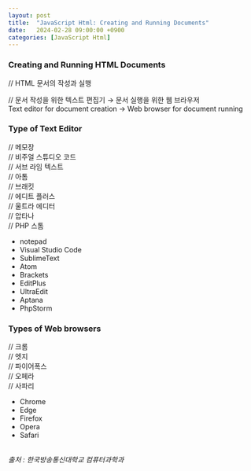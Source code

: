 ```yaml
---
layout: post
title:  "JavaScript Html: Creating and Running Documents"
date:   2024-02-28 09:00:00 +0900
categories: [JavaScript Html]
---
```


### Creating and Running HTML Documents   
// HTML 문서의 작성과 실행   
   
// 문서 작성을 위한 텍스트 편집기 → 문서 실행을 위한 웹 브라우저   
Text editor for document creation → Web browser for document running   
   
### Type of Text Editor   
// 메모장   
// 비주얼 스튜디오 코드   
// 서브 라임 텍스트   
// 아톰   
// 브래킷   
// 에디트 플러스   
// 울트라 에디터   
// 압타나   
// PHP 스톰   
- notepad   
- Visual Studio Code   
- SublimeText   
- Atom   
- Brackets   
- EditPlus   
- UltraEdit   
- Aptana   
- PhpStorm   
   
### Types of Web browsers   
// 크롬   
// 엣지   
// 파이어폭스   
// 오페라   
// 사파리   
- Chrome   
- Edge   
- Firefox   
- Opera   
- Safari   
   
<br />
<cite>출처 : 한국방송통신대학교 컴퓨터과학과</cite>
